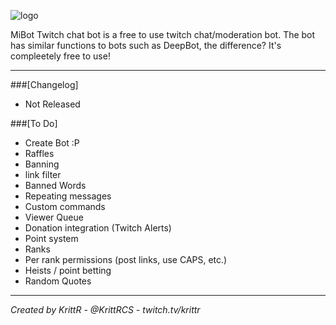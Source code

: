 ![logo]

MiBot Twitch chat bot is a free to use twitch chat/moderation bot. The bot has similar functions to bots such as DeepBot, the difference? It's compleetely free to use!

---

###[Changelog]
* Not Released

###[To Do]
* Create Bot :P
* Raffles
* Banning
* link filter
* Banned Words
* Repeating messages
* Custom commands
* Viewer Queue
* Donation integration (Twitch Alerts)
* Point system
* Ranks
* Per rank permissions (post links, use CAPS, etc.)
* Heists / point betting
* Random Quotes

---

*Created by KrittR - @KrittRCS - twitch.tv/krittr*


[logo]: http://i.imgur.com/ecccd01.png "MiBot Logo"
